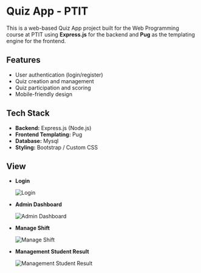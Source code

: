 # Quiz App - PTIT

This is a web-based Quiz App project built for the Web Programming course at PTIT using **Express.js** for the backend and **Pug** as the templating engine for the frontend.
## Features

- User authentication (login/register) 
- Quiz creation and management
- Quiz participation and scoring
- Mobile-friendly design

## Tech Stack

- **Backend:** Express.js (Node.js)
- **Frontend Templating:** Pug
- **Database:** Mysql
- **Styling:** Bootstrap / Custom CSS
## View

- **Login**
  
  ![Login](https://github.com/user-attachments/assets/be3491e7-f847-4149-8172-ad239af1e61f)

- **Admin Dashboard**
  
  ![Admin Dashboard](https://github.com/user-attachments/assets/84d2371e-4c92-43f0-86c2-c8cebbd90550)

- **Manage Shift**
  
  ![Manage Shift](https://github.com/user-attachments/assets/b485d3db-f69d-4e6e-b1d7-b0c7352b64a7)

- **Management Student Result**
  
  ![Management Student Result](https://github.com/user-attachments/assets/9c88d44f-a075-48fe-98d7-61f72a41c208)
